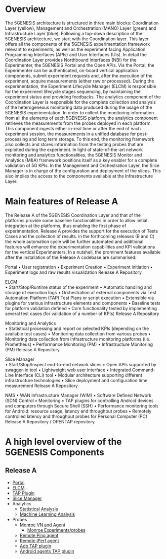 # Overview

The 5GENESIS architecture is structured in three main blocks: Coordination Layer (yellow), Management and Orchestration (MANO) Layer (green) and Infrastructure Layer (blue).
Following a top-down description of the 5GENESIS architecture, we start with the Coordination layer. This layer offers all the components of the 5GENESIS experimentation framework relevant to experiments, as well as the experiment facing Application Programming Interfaces (APIs) and User Interfaces (UIs). In detail the Coordination Layer provides Northbound Interfaces (NBI) for the Experimenter, the 5GENESIS Portal and the Open APIs. Via the Portal, the Experimenter can be authenticated, on-board vertical application components, submit experiment requests and, after the execution of the experiment, acquire measurements (either raw or processed). During the experimentation, the Experiment Lifecycle Manager (ELCM) is responsible for the experiment lifecycle stages sequencing, by maintaining the experiment status and providing feedbacks. 
The analytics component of the Coordination Layer is responsible for the complete collection and analysis of the heterogeneous monitoring data produced during the usage of the 5GENESIS experimentation. In order to collect the monitoring information from all the elements of each 5GENESIS platform, the analytics component retrieves the measurements from the probes deployed in each platform. This component ingests either in-real time or after the end of each experiment session, the measurements in a unified database for post-processing and long term storage. To this end, the monitoring framework also collects and stores information from the testing probes that are exploited during the experiment.
In light of state-of-the-art network monitoring and analytics functionalities, the 5GENESIS Monitor and Analytics (M&A) framework positions itself as a key enabler for a complete validation of 5G KPIs.
In the Management and Orchestration Layer, the Slice Manager is in charge of the configuration and deployment of the slices. This also implies the access to the components available at the Infrastructure Layer. 

# Main features of Release A
The Release A of the 5GENESIS Coordination Layer and that of the platforms provide some baseline functionalities in order to allow initial integration at the platforms, thus enabling the first phase of experimentation. Release A provides the support for the execution of Tests Cases and the collection of results. In the forthcoming releases (B and C) the whole automation cycle will be further automated and additional features will enhance the experimentation capabilities and KPI validations for the vertical Experimenters. In a nutshell, the prominent features available after the installation of the Release A codebase are summarised:

Portal
•	User registration
•	Experiment Creation
•	Experiment Initiation
•	Experiment logs and raw results visualization 	Release A Repository

ELCM	
•	Start/Stop/Runtime status of the experiment
•	Automatic handling and storage of execution logs
•	Orchestration of external components via Test Automation Platform (TAP) Test Plans or script execution
•	Extensible via plugins for various infrastructure elements and components
•	Baseline tests for platform validation defined
•	Core functionality tested by implementing several test cases (for validation of a number of KPIs)	Release A Repository

Monitoring and Analytics	
•	Statistical processing and report on selected KPIs (depending on the available test cases) 
•	Monitoring data collection from various probes 
•	Monitoring data collection from infrastructure monitoring platforms (i.e. Prometheus)
•	Performance Monitoring (PM)
•	Infrastructure Monitoring (PM)	Release A Repository

Slice Manager	
•	Start/Stop/Inspect end-to-end network slices
•	Open APIs supported by swagger-io tool
•	Lightweight web user interface
•	Integrated Command-Line Interface (CLI) tool
•	Modular architecture supporting different infrastructure technologies
•	Slice deployment and configuration time measurement	Release A Repository

NMS	
•	WAN Infrastructure Manager (WIM) 
•	Software Defined Network (SDN) Control 
•	Monitoring
•	TAP plugins for controlling Android devices and computers through Secure Shell (SSH)
•	Performance monitoring tools for Android: resource usage, latency and throughput probes
•	Remotely controlled latency and throughput probes for Personal Computer (PC)	Release A Repository / OPENTAP repository

# A high level overview of the 5GENESIS Components

## Release A

* [Portal](https://github.com/5genesis/Portal/tree/release_A)
* [ELCM](https://github.com/5genesis/ELCM/tree/release_A)
* [TAP Plugin](https://github.com/5genesis/TAP-plugins/tree/release_A)
* [Slice Manager](https://github.com/5genesis/katana-slice_manager/tree/Release_A)
* Analytics
  * [Statistical Analysis](https://github.com/5genesis/Analytics/tree/Release-A) 
  * [Machine Learning Analysis](https://gitlab.fokus.fraunhofer.de/5genesis/analytics/tree/Release-A)
* Probes
  * [Monroe VN and Agent](https://github.com/5genesis/monroe-experiment-core/tree/ReleaseA)
      * [Monroe Experiments/probes](https://github.com/5genesis/monroe-experiments)
  * [Remote Ping agent](https://github.com/5genesis/Remote_Ping_Agent/tree/Release_A)
  * [Remote iPerf agent](https://github.com/5genesis/Remote_iPerf_Agent/tree/Release_A)
  * [Adb TAP plugin](https://gitlab.com/OpenTAP/Plugins/university-of-malaga/uma-android/-/tree/5genesis/release_a)
  * [Android agents TAP plugin](https://gitlab.com/OpenTAP/Plugins/university-of-malaga/uma-adb-agents/-/tree/5genesis/release_a)
